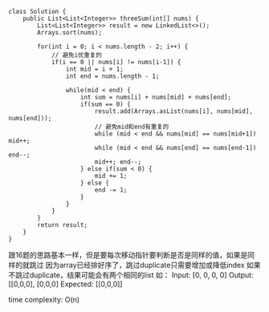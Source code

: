 ```
class Solution {
    public List<List<Integer>> threeSum(int[] nums) {
        List<List<Integer>> result = new LinkedList<>();
        Arrays.sort(nums);
        
        for(int i = 0; i < nums.length - 2; i++) {
            // 避免i优重复的
            if(i == 0 || nums[i] != nums[i-1]) {
                int mid = i + 1;
                int end = nums.length - 1;

                while(mid < end) {
                    int sum = nums[i] + nums[mid] + nums[end];
                    if(sum == 0) {
                        result.add(Arrays.asList(nums[i], nums[mid], nums[end]));
                        // 避免mid和end有重复的
                        while (mid < end && nums[mid] == nums[mid+1]) mid++;
                        while (mid < end && nums[end] == nums[end-1]) end--;
                        mid++; end--;
                    } else if(sum < 0) {
                        mid += 1; 
                    } else {
                        end -= 1;
                    }
                }
            }
        }
        return result;
    }
}
```

跟16题的思路基本一样，但是要每次移动指针要判断是否是同样的值，如果是同样的就跳过
因为array已经排好序了，跳过duplicate只需要增加或降低index
如果不跳过duplicate，结果可能会有两个相同的list
如： 
Input: [0, 0, 0, 0]
Output: [[0,0,0], [0,0,0]
Expected: [[0,0,0]]

time complexity:
O(n)